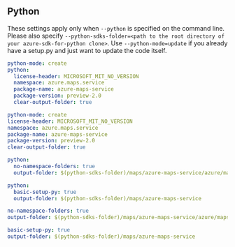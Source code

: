 ## Python

These settings apply only when `--python` is specified on the command line.
Please also specify `--python-sdks-folder=<path to the root directory of your azure-sdk-for-python clone>`.
Use `--python-mode=update` if you already have a setup.py and just want to update the code itself.

``` yaml $(python) && !$(track2)
python-mode: create
python:
  license-header: MICROSOFT_MIT_NO_VERSION
  namespace: azure.maps.service
  package-name: azure-maps-service
  package-version: preview-2.0
  clear-output-folder: true
```
``` yaml $(python) && $(track2)
python-mode: create
license-header: MICROSOFT_MIT_NO_VERSION
namespace: azure.maps.service
package-name: azure-maps-service
package-version: preview-2.0
clear-output-folder: true
```
``` yaml $(python) && $(python-mode) == 'asdf' && !$(track2)
python:
  no-namespace-folders: true
  output-folder: $(python-sdks-folder)/maps/azure-maps-service/azure/maps/_generated
```
``` yaml $(python) && !$(track2)
python:
  basic-setup-py: true
  output-folder: $(python-sdks-folder)/maps/azure-maps-service
```
``` yaml $(python) && $(python-mode) == 'asdf' && $(track2)
no-namespace-folders: true
output-folder: $(python-sdks-folder)/maps/azure-maps-service/azure/maps/_generated
```
``` yaml $(python) && $(track2)
basic-setup-py: true
output-folder: $(python-sdks-folder)/maps/azure-maps-service
```
